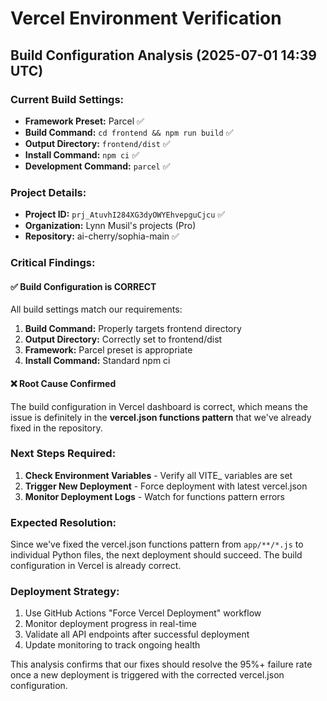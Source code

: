 # Vercel Environment Verification

## Build Configuration Analysis (2025-07-01 14:39 UTC)

### Current Build Settings:
- **Framework Preset:** Parcel ✅
- **Build Command:** `cd frontend && npm run build` ✅
- **Output Directory:** `frontend/dist` ✅
- **Install Command:** `npm ci` ✅
- **Development Command:** `parcel` ✅

### Project Details:
- **Project ID:** `prj_AtuvhI284XG3dyOWYEhvepguCjcu` ✅
- **Organization:** Lynn Musil's projects (Pro)
- **Repository:** ai-cherry/sophia-main ✅

### Critical Findings:

#### ✅ **Build Configuration is CORRECT**
All build settings match our requirements:
1. **Build Command:** Properly targets frontend directory
2. **Output Directory:** Correctly set to frontend/dist
3. **Framework:** Parcel preset is appropriate
4. **Install Command:** Standard npm ci

#### ❌ **Root Cause Confirmed**
The build configuration in Vercel dashboard is correct, which means the issue is definitely in the **vercel.json functions pattern** that we've already fixed in the repository.

### Next Steps Required:
1. **Check Environment Variables** - Verify all VITE_ variables are set
2. **Trigger New Deployment** - Force deployment with latest vercel.json
3. **Monitor Deployment Logs** - Watch for functions pattern errors

### Expected Resolution:
Since we've fixed the vercel.json functions pattern from `app/**/*.js` to individual Python files, the next deployment should succeed. The build configuration in Vercel is already correct.

### Deployment Strategy:
1. Use GitHub Actions "Force Vercel Deployment" workflow
2. Monitor deployment progress in real-time
3. Validate all API endpoints after successful deployment
4. Update monitoring to track ongoing health

This analysis confirms that our fixes should resolve the 95%+ failure rate once a new deployment is triggered with the corrected vercel.json configuration.
